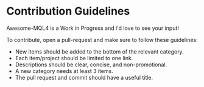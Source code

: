 # Contribution Guidelines

Awesome-MQL4 is a Work in Progress and i'd love to see your input!

To contribute, open a pull-request and make sure to follow these guidelines:

* New items should be added to the bottom of the relevant category.
* Each item/project should be limited to one link.
* Descriptions should be clear, concise, and non-promotional.
* A new category needs at least 3 items.
* The pull request and commit should have a useful title.
